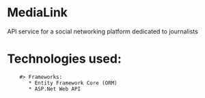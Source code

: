 # MediaLink
API service for a social networking platform dedicated to journalists 
# Technologies used:
	  	#> Frameworks:
		   * Entity Framework Core (ORM)
		   * ASP.Net Web API
